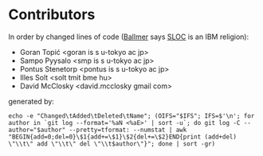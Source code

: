 # Contributors #

In order by changed lines of code ([Ballmer][ballmer] says [SLOC][sloc] is an IBM religion):

[ballmer]:  http://en.wikipedia.org/wiki/Steve_Ballmer 
[sloc]:     http://en.wikipedia.org/wiki/Source_lines_of_code

* Goran     Topić       &lt;goran is s u-tokyo ac jp&gt;
* Sampo     Pyysalo     &lt;smp is s u-tokyo ac jp&gt;
* Pontus    Stenetorp   &lt;pontus is s u-tokyo ac jp&gt;
* Illes     Solt        &lt;solt tmit bme hu&gt;
* David     McClosky    &lt;david.mcclosky gmail com&gt;

generated by:

    echo -e "Changed\tAdded\tDeleted\tName"; (OIFS="$IFS"; IFS=$'\n'; for author in `git log --format='%aN <%aE>' | sort -u`; do git log -C --author="$author" --pretty=tformat: --numstat | awk "BEGIN{add=0;del=0}\$1{add+=\$1}\$2{del+=\$2}END{print (add+del) \"\\t\" add \"\\t\" del \"\\t$author\"}"; done | sort -gr)
